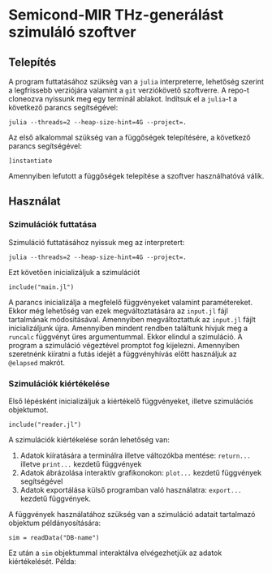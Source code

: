 # Semicond-MIR THz-generálást szimuláló szoftver
## Telepítés
A program futtatásához szükség van a ```julia``` interpreterre, lehetőség szerint a legfrissebb verziójára valamint a ```git``` verziókövető szoftverre. A repo-t cloneozva nyissunk meg egy terminál ablakot. Indítsuk el a ```julia```-t a következő parancs segítségével:
```
julia --threads=2 --heap-size-hint=4G --project=.
```
Az első alkalommal szükség van a függőségek telepítésére, a következő parancs segítségével:
```
]instantiate
```
Amennyiben lefutott a függőségek telepítése a szoftver használhatóvá válik.
## Használat
### Szimulációk futtatása
Szimuláció futtatásához nyissuk meg az interpretert:
```
julia --threads=2 --heap-size-hint=4G --project=.
```
Ezt követően inicializáljuk a szimulációt
```
include("main.jl")
```
A parancs inicializálja a megfelelő függvényeket valamint paramétereket. Ekkor még lehetőség van ezek megváltoztatására az ```input.jl``` fájl tartalmának módosításával. Amennyiben megváltoztattuk az ```input.jl``` fájlt inicializáljunk újra.
Amennyiben mindent rendben találtunk hívjuk meg a ```runcalc``` függvényt üres argumentummal. Ekkor elindul a szimuláció. A program a szimuláció végeztével promptot fog kijelezni. Amennyiben szeretnénk kiíratni a futás idejét a függvényhívás előtt használjuk az ```@elapsed``` makrót.

### Szimulációk kiértékelése
Első lépésként inicializáljuk a kiértékelő függvényeket, illetve szimulációs objektumot.
```
include("reader.jl")
```
A szimulációk kiértékelése során lehetőség van:
1. Adatok kiíratására a terminálra illetve változókba mentése: ```return...``` illetve ```print...``` kezdetű függvények
2. Adatok ábrázolása interaktív grafikonokon: ```plot...``` kezdetű függvények segítségével
3. Adatok exportálása külső programban való használatra: ```export...``` kezdetű függvények.

A függvények használatához szükség van a szimuláció adatait tartalmazó objektum példányosítására:
```
sim = readData("DB-name")
```
Ez után a ```sim``` objektummal interaktálva elvégezhetjük az adatok kiértékelését.
Példa:

